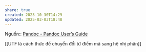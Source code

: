 ```yaml
---
share: true
created: 2023-10-30T14:29
updated: 2025-03-03T18:48
---
```

Nguồn:: [Pandoc - Pandoc User’s Guide](https://pandoc.org/MANUAL.html#specifying-formats)

[[UTF là cách thức để chuyển đổi từ điểm mã sang hệ nhị phân]]
